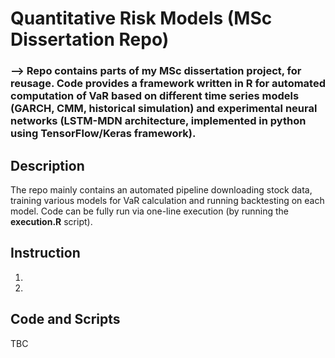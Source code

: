 # Quantitative Risk Models  (MSc Dissertation Repo)

### --> Repo contains parts of my MSc dissertation project, for reusage. Code provides a framework written in R for automated computation of VaR based on different time series models (GARCH, CMM, historical simulation) and experimental neural networks (LSTM-MDN architecture, implemented in python using TensorFlow/Keras framework).   

## Description
The repo mainly contains an automated pipeline downloading stock data, training various models for VaR calculation and running backtesting on each model. Code can be fully run via one-line execution (by running the **execution.R** script).

## Instruction
1. 
2. 

## Code and Scripts 
TBC

